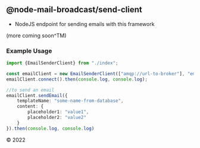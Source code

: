 ## @node-mail-broadcast/send-client

- NodeJS endpoint for sending emails with this framework

(more coming soon^TM)

### Example Usage

```typescript
import {EmailSenderClient} from "./index";

const emailClient = new EmailSenderClient(["amqp://url-to-broker"], "emails", false);
emailClient.connect().then(console.log, console.log);

//to send an email
emailClient.sendEmail({
    templateName: "some-name-from-database",
    content: {
        placeholder1: "value1",
        placeholder2: "value2"
    }
}).then(console.log, console.log)
```


&copy; 2022
